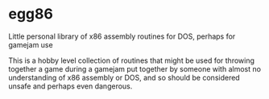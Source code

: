# egg86
Little personal library of x86 assembly routines for DOS, perhaps for gamejam use

This is a hobby level collection of routines that might be used for throwing together a game during a gamejam put together by someone with almost no understanding of x86 assembly or DOS, and so should be considered unsafe and perhaps even dangerous.
